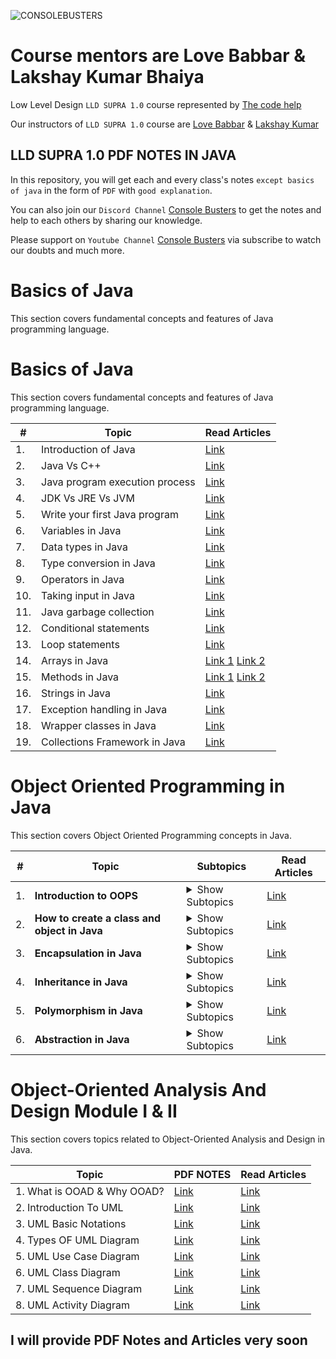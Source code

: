 ![CONSOLEBUSTERS](https://res.cloudinary.com/dkbtmzdtt/image/upload/v1708107396/MYYYYYY/LLD_SUPRA_1.0_dowsdm.png)

# Course mentors are Love Babbar & Lakshay Kumar Bhaiya

Low Level Design `LLD SUPRA 1.0` course represented by [The code help](https://www.thecodehelp.in)

Our instructors of `LLD SUPRA 1.0` course are [Love Babbar](https://www.linkedin.com/in/love-babbar-38ab2887/) & [Lakshay Kumar](https://www.linkedin.com/in/lakshayk12/)

## LLD SUPRA 1.0 PDF NOTES IN JAVA

In this repository, you will get each and every class's notes `except basics of java` in the form of `PDF` with `good explanation`.

You can also join our `Discord Channel` [Console Busters](https://discord.gg/naQUPVWvSs) to get the notes and help to each others by sharing our knowledge.

Please support on `Youtube Channel` [Console Busters](https://www.youtube.com/@ConsoleBusters) via subscribe to watch our doubts and much more.

# Basics of Java

This section covers fundamental concepts and features of Java programming language.

# Basics of Java

This section covers fundamental concepts and features of Java programming language.

| #   | Topic                                     | Read Articles  |
| --- | ----------------------------------------- | -------------- |
| 1.  | Introduction of Java                     | [Link](#)      |
| 2.  | Java Vs C++                              | [Link](https://github.com/BCAPATHSHALA/LLD-SUPRA-1-0-NOTES/tree/main/1.%20BASICS%20OF%20JAVA/2.%20Java%20Vs%20C%2B%2B)      |
| 3.  | Java program execution process           | [Link](https://github.com/BCAPATHSHALA/LLD-SUPRA-1-0-NOTES/tree/main/1.%20BASICS%20OF%20JAVA/3.%20Java%20program%20execution%20process)      |
| 4.  | JDK Vs JRE Vs JVM                        | [Link](https://github.com/BCAPATHSHALA/LLD-SUPRA-1-0-NOTES/tree/main/1.%20BASICS%20OF%20JAVA/4.%20JDK%20Vs%20JRE%20Vs%20JVM)      |
| 5.  | Write your first Java program            | [Link](https://github.com/BCAPATHSHALA/LLD-SUPRA-1-0-NOTES/tree/main/1.%20BASICS%20OF%20JAVA/5.%20Write%20your%20first%20Java%20program)      |
| 6.  | Variables in Java                        | [Link](https://github.com/BCAPATHSHALA/LLD-SUPRA-1-0-NOTES/tree/main/1.%20BASICS%20OF%20JAVA/6.%20Variables%20in%20Java)      |
| 7.  | Data types in Java                       | [Link](https://github.com/BCAPATHSHALA/LLD-SUPRA-1-0-NOTES/tree/main/1.%20BASICS%20OF%20JAVA/7.%20Data%20types%20in%20Java)      |
| 8.  | Type conversion in Java                  | [Link](https://github.com/BCAPATHSHALA/LLD-SUPRA-1-0-NOTES/tree/main/1.%20BASICS%20OF%20JAVA/8.%20Type%20conversion%20in%20Java)      |
| 9.  | Operators in Java                        | [Link](https://github.com/BCAPATHSHALA/LLD-SUPRA-1-0-NOTES/tree/main/1.%20BASICS%20OF%20JAVA/9.%20Operators%20in%20Java)      |
| 10. | Taking input in Java                     | [Link](https://github.com/BCAPATHSHALA/LLD-SUPRA-1-0-NOTES/tree/main/1.%20BASICS%20OF%20JAVA/10.%20Taking%20input%20in%20Java)      |
| 11. | Java garbage collection                  | [Link](https://github.com/BCAPATHSHALA/LLD-SUPRA-1-0-NOTES/tree/main/1.%20BASICS%20OF%20JAVA/11.%20Java%20garbage%20collection)      |
| 12. | Conditional statements                   | [Link](https://github.com/BCAPATHSHALA/LLD-SUPRA-1-0-NOTES/tree/main/1.%20BASICS%20OF%20JAVA/12.%20Conditional%20statements)      |
| 13. | Loop statements                          | [Link](https://github.com/BCAPATHSHALA/LLD-SUPRA-1-0-NOTES/tree/main/1.%20BASICS%20OF%20JAVA/13.%20Loop%20statements)      |
| 14. | Arrays in Java                           | [Link 1](https://github.com/BCAPATHSHALA/LLD-SUPRA-1-0-NOTES/blob/main/1.%20BASICS%20OF%20JAVA/14.%20Arrays%20in%20Java/ONEDARRAY.MD)  [Link 2](https://github.com/BCAPATHSHALA/LLD-SUPRA-1-0-NOTES/blob/main/1.%20BASICS%20OF%20JAVA/14.%20Arrays%20in%20Java/TWODARRAY.MD)     |
| 15. | Methods in Java                          | [Link 1](https://github.com/BCAPATHSHALA/LLD-SUPRA-1-0-NOTES/blob/main/1.%20BASICS%20OF%20JAVA/15.%20Methods%20in%20Java/README.MD)   [Link 2](https://github.com/BCAPATHSHALA/LLD-SUPRA-1-0-NOTES/blob/main/1.%20BASICS%20OF%20JAVA/15.%20Methods%20in%20Java/CALLSTACK.MD)   |
| 16. | Strings in Java                          | [Link](https://github.com/BCAPATHSHALA/LLD-SUPRA-1-0-NOTES/tree/main/1.%20BASICS%20OF%20JAVA/16.%20Strings%20in%20Java)      |
| 17. | Exception handling in Java               | [Link](https://github.com/BCAPATHSHALA/LLD-SUPRA-1-0-NOTES/tree/main/1.%20BASICS%20OF%20JAVA/17.%20Exception%20handling%20in%20Java)      |
| 18. | Wrapper classes in Java                  | [Link](https://github.com/BCAPATHSHALA/LLD-SUPRA-1-0-NOTES/tree/main/1.%20BASICS%20OF%20JAVA/18.%20Wrapper%20classes%20in%20Java)      |
| 19. | Collections Framework in Java            | [Link](#)      |


# Object Oriented Programming in Java

This section covers Object Oriented Programming concepts in Java.

| #   | Topic                                     | Subtopics                           | Read Articles  |
| --- | ----------------------------------------- | ----------------------------------- | -------------- |
| 1.  | **Introduction to OOPS**                  | <details><summary>Show Subtopics</summary><ul><li>- 📝 Why Object Oriented Programming</li><li>- 📝 Multiple Students Example - Messy Code</li><li>- 📝 What is OOP?</li><li>- 📝 Objects and Classes</li><li>- 📝 Attributes and Behaviour and Identity</li></ul></details> | [Link](https://github.com/BCAPATHSHALA/LLD-SUPRA-1-0-NOTES/tree/main/2.%20OOPS%20IN%20JAVA/1.%20Introduction%20to%20OOPS) |
| 2.  | **How to create a class and object in Java**  | <details><summary>Show Subtopics</summary><ul><li>- 📝 Must define some blue print - class</li><li>- 📝 Object an instance of class</li><li>- 📝 What is constructor?</li><li>- 📝 Default constructor</li><li>- 📝 Parameterized constructor</li><li>- 📝 Copy constructor</li><li>- 📝 Object life cycle</li></ul></details> | [Link](https://github.com/BCAPATHSHALA/LLD-SUPRA-1-0-NOTES/tree/main/2.%20OOPS%20IN%20JAVA/2.%20How%20to%20create%20class%20and%20object%20in%20Java) |
| 3.  | **Encapsulation in Java**                     | <details><summary>Show Subtopics</summary><ul><li>- 📝 What is encapsulation?</li><li>- 📝 Access modifiers (`Brief`) in Java</li><li>- 📝 Not perfect encapsulation</li><li>- 📝 Perfect encapsulation</li></ul></details> | [Link](https://github.com/BCAPATHSHALA/LLD-SUPRA-1-0-NOTES/tree/main/2.%20OOPS%20IN%20JAVA/3.%20Encapsulation%20in%20Java) |
| 4.  | **Inheritance in Java**                       | <details><summary>Show Subtopics</summary><ul><li>- 📝 What is inheritance?</li><li>- 📝 When do we use inheritance?</li><li>- 📝 General `IS-A` example</li><li>- 📝 Advantages of inheritance</li><li>- 📝 Implementation of inheritance</li><li>- 📝 Access modifiers (`In Detailed`) in Java</li><li>- 📝 Type of inheritance</li><li>- 📝 `super` keyword in Java</li><li>- 📝 `super` VS `this` keyword in Java</li><li>- 📝 Structure design program using inheritance</li></ul></details> | [Link](https://github.com/BCAPATHSHALA/LLD-SUPRA-1-0-NOTES/tree/main/2.%20OOPS%20IN%20JAVA/4.%20Inheritance%20in%20Java) |
| 5.  | **Polymorphism in Java**                      | <details><summary>Show Subtopics</summary><ul><li>- 📝 What is polymorphism?</li><li>- 📝 Types of polymorphism</li><li>- 📝 Static polymorphism</li><li>- 📝 Dynamic polymorphism</li><li>- 📝 Downcasting in Java</li><li>- 📝 Important notes</li><li>- 📝 Method overloading Vs method overriding</li></ul></details> | [Link](https://github.com/BCAPATHSHALA/LLD-SUPRA-1-0-NOTES/tree/main/2.%20OOPS%20IN%20JAVA/5.%20Polymorphism%20in%20java) |
| 6.  | **Abstraction in Java**                       | <details><summary>Show Subtopics</summary><ul><li>- 📝 What is abstraction?</li><li>- 📝 Abstraction in java collections</li><li>- 📝 Ways to achieve abstraction</li><li>- 📝 Abstraction using classes</li><li>- 📝 Abstraction using abstract class</li><li>- 📝 Abstraction using interface (new way to design strategy)</li><li>- 📝 Upcasting in abstraction</li><li>- 📝 Real world examples of abstraction</li><li>- 📝 Abstract class Vs interface</li><li>- 📝 Advantages of abstraction</li><li>- 📝 Achieve multiple inheritance using interface</li></ul></details> | [Link](https://github.com/BCAPATHSHALA/LLD-SUPRA-1-0-NOTES/tree/main/2.%20OOPS%20IN%20JAVA/6.%20Abstraction%20in%20Java) |


# Object-Oriented Analysis And Design Module I & II

This section covers topics related to Object-Oriented Analysis and Design in Java.

| Topic                       | PDF NOTES                         | Read Articles               |
| --------------------------- | --------------------------------- | --------------------------- |
| 1. What is OOAD & Why OOAD? | [Link](#)                         | [Link](#)                   |
| 2. Introduction To UML      | [Link](#)                         | [Link](#)                   |
| 3. UML Basic Notations      | [Link](#)                         | [Link](#)                   |
| 4. Types OF UML Diagram     | [Link](#)                         | [Link](#)                   |
| 5. UML Use Case Diagram     | [Link](#)                         | [Link](#)                   |
| 6. UML Class Diagram        | [Link](#)                         | [Link](#)                   |
| 7. UML Sequence Diagram     | [Link](#)                         | [Link](#)                   |
| 8. UML Activity Diagram     | [Link](#)                         | [Link](#)                   |

## I will provide PDF Notes and Articles very soon
